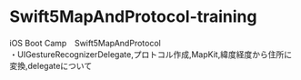 # Swift5MapAndProtocol-training
iOS Boot Camp　Swift5MapAndProtocol  
・UIGestureRecognizerDelegate,プロトコル作成,MapKit,緯度経度から住所に変換,delegateについて
